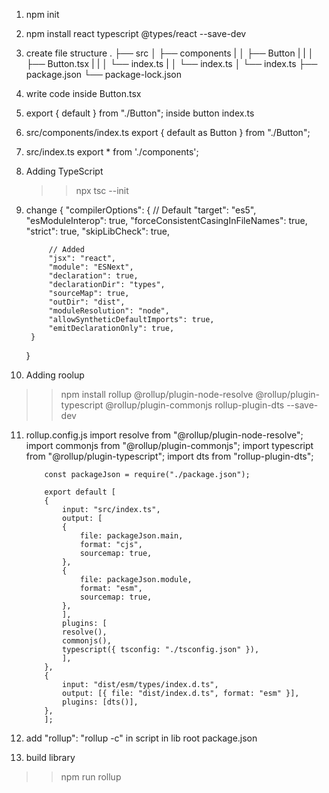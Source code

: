1. npm init
2. npm install react typescript @types/react --save-dev
3. create file structure 
    .
    ├── src
    │   ├── components
    |   │   ├── Button
    |   |   │   ├── Button.tsx
    |   |   │   └── index.ts
    |   │   └── index.ts
    │   └── index.ts
    ├── package.json
    └── package-lock.json

4. write code inside Button.tsx
5. export { default } from "./Button"; inside button index.ts
6. src/components/index.ts
    export { default as Button } from "./Button";
7. src/index.ts
    export * from './components';
8.  Adding TypeScript
    >> npx tsc --init
9. change 
    {
        "compilerOptions": {
            // Default
            "target": "es5", 
            "esModuleInterop": true, 
            "forceConsistentCasingInFileNames": true,
            "strict": true, 
            "skipLibCheck": true,

            // Added
            "jsx": "react", 
            "module": "ESNext",  
            "declaration": true,
            "declarationDir": "types",
            "sourceMap": true,
            "outDir": "dist",
            "moduleResolution": "node",
            "allowSyntheticDefaultImports": true,
            "emitDeclarationOnly": true,
        }
    }

10. Adding roolup
   >> npm install rollup @rollup/plugin-node-resolve @rollup/plugin-typescript @rollup/plugin-commonjs rollup-plugin-dts --save-dev

11. rollup.config.js
            import resolve from "@rollup/plugin-node-resolve";
            import commonjs from "@rollup/plugin-commonjs";
            import typescript from "@rollup/plugin-typescript";
            import dts from "rollup-plugin-dts";

            const packageJson = require("./package.json");

            export default [
            {
                input: "src/index.ts",
                output: [
                {
                    file: packageJson.main,
                    format: "cjs",
                    sourcemap: true,
                },
                {
                    file: packageJson.module,
                    format: "esm",
                    sourcemap: true,
                },
                ],
                plugins: [
                resolve(),
                commonjs(),
                typescript({ tsconfig: "./tsconfig.json" }),
                ],
            },
            {
                input: "dist/esm/types/index.d.ts",
                output: [{ file: "dist/index.d.ts", format: "esm" }],
                plugins: [dts()],
            },
            ];

12. add "rollup": "rollup -c" in script in lib root package.json

13. build library
   >> npm run rollup